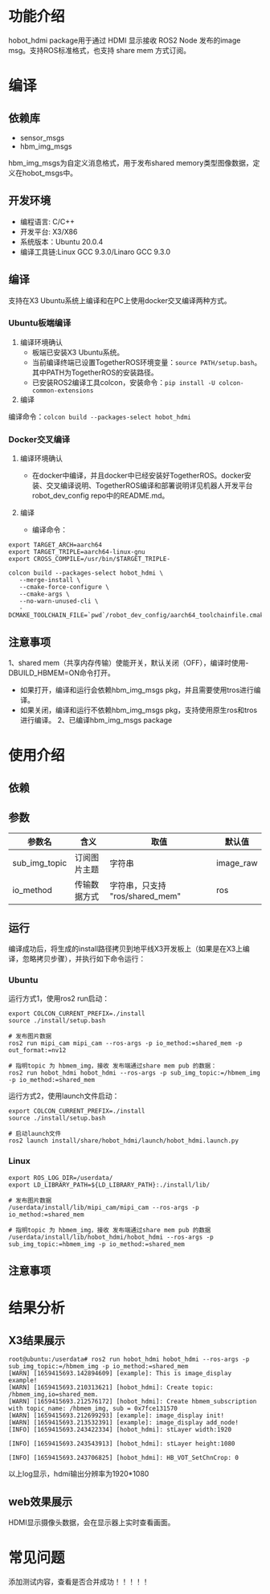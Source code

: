 # 功能介绍

hobot_hdmi package用于通过 HDMI 显示接收 ROS2 Node 发布的image msg。支持ROS标准格式，也支持 share mem 方式订阅。



# 编译

## 依赖库

- sensor_msgs
- hbm_img_msgs

hbm_img_msgs为自定义消息格式，用于发布shared memory类型图像数据，定义在hobot_msgs中。

## 开发环境

- 编程语言: C/C++
- 开发平台: X3/X86
- 系统版本：Ubuntu 20.0.4
- 编译工具链:Linux GCC 9.3.0/Linaro GCC 9.3.0

## 编译

 支持在X3 Ubuntu系统上编译和在PC上使用docker交叉编译两种方式。

### Ubuntu板端编译

1. 编译环境确认 
   - 板端已安装X3 Ubuntu系统。
   - 当前编译终端已设置TogetherROS环境变量：`source PATH/setup.bash`。其中PATH为TogetherROS的安装路径。
   - 已安装ROS2编译工具colcon，安装命令：`pip install -U colcon-common-extensions`
2. 编译

编译命令：`colcon build --packages-select hobot_hdmi`

### Docker交叉编译

1. 编译环境确认

   - 在docker中编译，并且docker中已经安装好TogetherROS。docker安装、交叉编译说明、TogetherROS编译和部署说明详见机器人开发平台robot_dev_config repo中的README.md。

2. 编译

   - 编译命令：

```
export TARGET_ARCH=aarch64
export TARGET_TRIPLE=aarch64-linux-gnu
export CROSS_COMPILE=/usr/bin/$TARGET_TRIPLE-

colcon build --packages-select hobot_hdmi \
   --merge-install \
   --cmake-force-configure \
   --cmake-args \
   --no-warn-unused-cli \
   -DCMAKE_TOOLCHAIN_FILE=`pwd`/robot_dev_config/aarch64_toolchainfile.cmake
```

## 注意事项

1、shared mem（共享内存传输）使能开关，默认关闭（OFF），编译时使用-DBUILD_HBMEM=ON命令打开。
   - 如果打开，编译和运行会依赖hbm_img_msgs pkg，并且需要使用tros进行编译。
   - 如果关闭，编译和运行不依赖hbm_img_msgs pkg，支持使用原生ros和tros进行编译。
2、已编译hbm_img_msgs package


# 使用介绍

## 依赖

## 参数

| 参数名      | 含义                 | 取值                          | 默认值                |
| ----------- | -------------------- | ----------------------------- | --------------------- |
| sub_img_topic   | 订阅图片主题      | 字符串                         |      image_raw       |
| io_method   | 传输数据方式          | 字符串，只支持 "ros/shared_mem"    |      ros          |


## 运行

编译成功后，将生成的install路径拷贝到地平线X3开发板上（如果是在X3上编译，忽略拷贝步骤），并执行如下命令运行：

### **Ubuntu**

运行方式1，使用ros2 run启动：

```
export COLCON_CURRENT_PREFIX=./install
source ./install/setup.bash

# 发布图片数据
ros2 run mipi_cam mipi_cam --ros-args -p io_method:=shared_mem -p out_format:=nv12

# 指明topic 为 hbmem_img，接收 发布端通过share mem pub 的数据：
ros2 run hobot_hdmi hobot_hdmi --ros-args -p sub_img_topic:=/hbmem_img -p io_method:=shared_mem

```
运行方式2，使用launch文件启动：
```
export COLCON_CURRENT_PREFIX=./install
source ./install/setup.bash

# 启动launch文件
ros2 launch install/share/hobot_hdmi/launch/hobot_hdmi.launch.py

```

### **Linux**

```
export ROS_LOG_DIR=/userdata/
export LD_LIBRARY_PATH=${LD_LIBRARY_PATH}:./install/lib/

# 发布图片数据
/userdata/install/lib/mipi_cam/mipi_cam --ros-args -p io_method:=shared_mem

# 指明topic 为 hbmem_img，接收 发布端通过share mem pub 的数据
/userdata/install/lib/hobot_hdmi/hobot_hdmi --ros-args -p sub_img_topic:=hbmem_img -p io_method:=shared_mem

```

## 注意事项


# 结果分析

## X3结果展示

```
root@ubuntu:/userdata# ros2 run hobot_hdmi hobot_hdmi --ros-args -p sub_img_topic:=/hbmem_img -p io_method:=shared_mem
[WARN] [1659415693.142894609] [example]: This is image_display example!
[WARN] [1659415693.210313621] [hobot_hdmi]: Create topic: /hbmem_img,io=shared_mem.
[WARN] [1659415693.212576172] [hobot_hdmi]: Create hbmem_subscription with topic_name: /hbmem_img, sub = 0x7fce131570
[WARN] [1659415693.212699293] [example]: image_display init!
[WARN] [1659415693.213532391] [example]: image_display add_node!
[INFO] [1659415693.243422334] [hobot_hdmi]: stLayer width:1920

[INFO] [1659415693.243543913] [hobot_hdmi]: stLayer height:1080

[INFO] [1659415693.243706825] [hobot_hdmi]: HB_VOT_SetChnCrop: 0
```

以上log显示，hdmi输出分辨率为1920*1080

## web效果展示
HDMI显示摄像头数据，会在显示器上实时查看画面。


# 常见问题

添加测试内容，查看是否合并成功！！！！！

